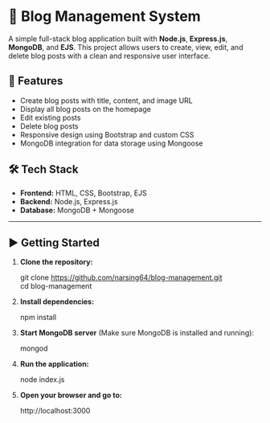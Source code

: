 # 📝 Blog Management System

A simple full-stack blog application built with **Node.js**, **Express.js**, **MongoDB**, and **EJS**. This project allows users to create, view, edit, and delete blog posts with a clean and responsive user interface.


## 🚀 Features

- Create blog posts with title, content, and image URL  
- Display all blog posts on the homepage  
- Edit existing posts  
- Delete blog posts  
- Responsive design using Bootstrap and custom CSS  
- MongoDB integration for data storage using Mongoose  

## 🛠️ Tech Stack

- **Frontend:** HTML, CSS, Bootstrap, EJS  
- **Backend:** Node.js, Express.js  
- **Database:** MongoDB + Mongoose  

---

## ▶️ Getting Started

1. **Clone the repository:**

   git clone https://github.com/narsing64/blog-management.git  
   cd blog-management

2. **Install dependencies:**

   npm install

3. **Start MongoDB server** (Make sure MongoDB is installed and running):

   mongod

4. **Run the application:**

   node index.js

5. **Open your browser and go to:**

   http://localhost:3000

